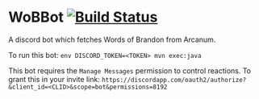# WoBBot [![Build Status](https://travis-ci.org/yrsegal/WoBBot.svg?branch=master)](https://travis-ci.org/yrsegal/WoBBot)
A discord bot which fetches Words of Brandon from Arcanum.

To run this bot: `env DISCORD_TOKEN=<TOKEN> mvn exec:java`

This bot requires the `Manage Messages` permission to control reactions. To grant this in your invite link: 
`https://discordapp.com/oauth2/authorize?&client_id=<CLID>&scope=bot&permissions=8192`
